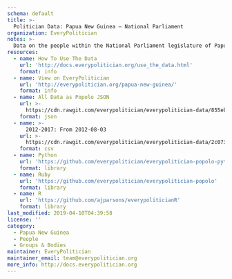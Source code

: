 ```yaml
---
schema: default
title: >-
  Politician Data: Papua New Guinea — National Parliament
organization: EveryPolitician
notes: >-
  Data on the people within the National Parliament legislature of Papua New Guinea.
resources:
  - name: How To Use The Data
    url: 'http://docs.everypolitician.org/use_the_data.html'
    format: info
  - name: View on EveryPolitician
    url: 'http://everypolitician.org/papua-new-guinea/'
    format: info
  - name: All Data as Popolo JSON
    url: >-
      https://cdn.rawgit.com/everypolitician/everypolitician-data/855eb51a4abc8df5553ced18bc46e2cf0cdc6f09/data/Papua_New_Guinea/Parliament/ep-popolo-v1.0.json
    format: json
  - name: >-
      2012-2017: From 2012-08-03
    url: >-
      https://cdn.rawgit.com/everypolitician/everypolitician-data/2c073bdae7c7d08ebc4404a42192b01bfeea5832/data/Papua_New_Guinea/Parliament/term-2012.csv
    format: csv
  - name: Python
    url: 'https://github.com/everypolitician/everypolitician-popolo-python'
    format: library
  - name: Ruby
    url: 'https://github.com/everypolitician/everypolitician-popolo'
    format: library
  - name: R
    url: 'https://github.com/ajparsons/everypoliticianR'
    format: library
last_modified: 2019-04-10T04:39:58
license: ''
category:
  - Papua New Guinea
  - People
  - Groups & Bodies
maintainer: EveryPolitician
maintainer_email: team@everypolitician.org
more_info: http://docs.everypolitician.org
---
```

